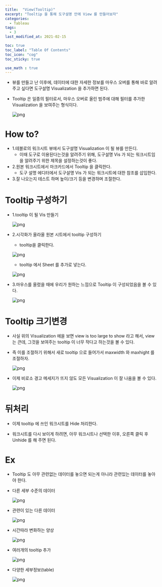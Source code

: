 ```yaml
---
title:  "View(Tooltip)"
excerpt: "Tooltip 을 통해 도구설명 안에 View 를 만들어보자"
categories:
  - Tableau
tags:
  - 3
last_modified_at: 2021-02-15

toc: true
toc_label: "Table Of Contents"
toc_icon: "cog"
toc_sticky: true

use_math : true
---
```


- 뷰를 만들고 난 이후에, 데이터에 대한 자세한 정보를 마우스 오버를 통해 바로 알려주고 싶다면 도구설명 Visualization 을 추가하면 된다.

- Tooltip 은 일종의 필터로서, 마우스 오버로 올린 범주에 대해 필터를 추가한 Visualization 을 보여주는 형식이다.

  ![png](/assets/images/Tableau/13_1.png)

# How to?

- 1.테블로의 워크시트 뷰에서 도구설명 Visualization 이 될 뷰를 만든디.
  - 이때 도구로 이용된다는것을 알려주기 위해, 도구설명 Vis 가 되는 워크시트임을 알려주기 위한 제목을 설정하는것이 좋다.
- 2.원본 워크시트에서 마크카드에서 Tooltip 을 클릭한다.
  - 도구 설명 에디터에서 도구설명 Vis 가 되는 워크시트에 대한 참조를 삽입한다.
- 3.잘 나오는지 테스트 하며 높이/크기 등을 변경하며 조절한다.



# Tooltip 구성하기

- 1.tooltip 이 될 Vis 만들기

  ![png](/assets/images/Tableau/13_2.png)

- 2.시각화가 올라올 원본 시트에서 tooltip 구성하기

  - tooltip을 클릭한다.

  ![png](/assets/images/Tableau/13_3.png)

  - tooltip 에서 Sheet 를 추가로 넣는다.

  ![png](/assets/images/Tableau/13_4.png)

- 3.마우스를 올렸을 때에 우리가 원하는 느낌으로 Tooltip 이 구성되었음을 볼 수 있다.

  ![png](/assets/images/Tableau/13_5.png)



# Tooltip 크기변경

- 사실 위의 Visualization 에을 보면 view is too large to show 라고 해서, view 는 큰데, 그것을 보여주는 tooltip 이 너무 작다고 하는것을 볼 수 있다.

- 즉 이를 조절하기 위해서 새로 tooltip 으로 들어가서 maxwidth 와 maxhight 를 조절하자.

  ![png](/assets/images/Tableau/13_6.png)

- 이제 비로소 경고 메세지가 뜨지 않도 모든 Visualization 이 잘 나옴을 볼 수 있다.

  ![png](/assets/images/Tableau/13_7.png)



# 뒤처리

- 이제 tooltip 에 쓰인 워크시트를 Hide 처리한다.

- 워크시트를 다시 보이게 하려면, 아무 워크시트나 선택한 이후, 오른쪽 클릭 후 Unhide 를 해 주면 된다.



# Ex

- Tooltip 도 아무 관련없는 데이터를 놓으면 되는게 아니라 관련있는 데이터를 놓아야 한다.

- 다른 세부 수준의 데이터

  ![png](/assets/images/Tableau/13_8.png)

- 관련이 있는 다른 데이터

  ![png](/assets/images/Tableau/13_9.png)

- 시간따라 변화하는 양상

  ![png](/assets/images/Tableau/13_10.png)

- 여러개의 tooltip 추가

  ![png](/assets/images/Tableau/13_11.png)

- 다양한 세부정보(table)

  ![png](/assets/images/Tableau/13_12.png)